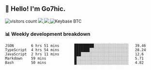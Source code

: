 ## 👋 Hello! I'm Go7hic.

 ![visitors count](https://visitors-by-url-pls-dont-use-this-in-your-repo.vercel.app/Go7hic-github-readme)
 <a href="https://twitter.com/Go7hic">
    <img src="https://img.shields.io/badge/-@Go7hic-1ca0f1?style=flat-square&labelColor=1ca0f1&logo=twitter&logoColor=white&link=https://twitter.com/Go7hic">
   <a/>
   <a href="mailto:gtfx0209@gmail.com">
    <img src="https://img.shields.io/badge/-gtfx0209@gmail.com-c14438?style=flat-square&logo=Gmail&logoColor=white&link=mailto:gtfx0209@gmail.com">
   <a/>
    ![Keybase BTC](https://img.shields.io/keybase/btc/Go7hic)
 <!--
🔭 I’m currently working
🌱 I’m currently learning
💬 Ask me about 
📫 How to reach me: 
⚡ Fun fact: 
-->
 <!--
![My Github Stats](https://github-readme-stats.vercel.app/api?username=Go7hic&show_icons=true&count_private=true)

-->

### 📊 Weekly development breakdown
<!--START_SECTION:waka-->
```text
JSON        6 hrs 51 mins       █████████░░░░░░░░░░░░░░░░   39.46 
TypeScript  4 hrs 54 mins       ███████░░░░░░░░░░░░░░░░░░   28.24 
JavaScript  2 hrs 11 mins       ███░░░░░░░░░░░░░░░░░░░░░░   12.6 
Markdown    59 mins             █░░░░░░░░░░░░░░░░░░░░░░░░   5.71 
Bash        50 mins             █░░░░░░░░░░░░░░░░░░░░░░░░   4.82
```
<!--END_SECTION:waka-->
    

